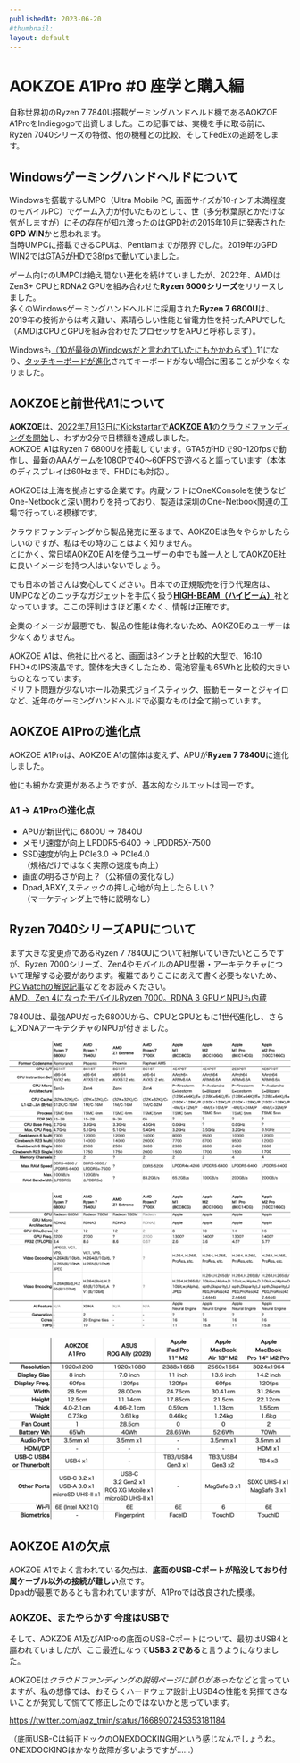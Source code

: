 ```yaml
---
publishedAt: 2023-06-20
#thumbnail: 
layout: default
---
```


# AOKZOE A1Pro #0 座学と購入編
自称世界初のRyzen 7 7840U搭載ゲーミングハンドヘルド機であるAOKZOE A1ProをIndiegogoで出資しました。この記事では、実機を手に取る前に、Ryzen 7040シリーズの特徴、他の機種との比較、そしてFedExの追跡をします。

## Windowsゲーミングハンドヘルドについて
Windowsを搭載するUMPC（Ultra Mobile PC, 画面サイズが10インチ未満程度のモバイルPC）でゲーム入力が付いたものとして、世（多分秋葉原とかだけな気がしますが）にその存在が知れ渡ったのはGPD社の2015年10月に発表された**GPD WIN**かと思われます。  
当時UMPCに搭載できるCPUは、Pentiamまでが限界でした。2019年のGPD WIN2では[GTA5がHDで38fpsで動いていました](https://gpd-direct.jp/pages/gpd-win2)。

ゲーム向けのUMPCは絶え間ない進化を続けていましたが、2022年、AMDはZen3+ CPUとRDNA2 GPUを組み合わせた**Ryzen 6000シリーズ**をリリースしました。  
多くのWindowsゲーミングハンドヘルドに採用された**Ryzen 7 6800U**は、2019年の技術からは考え難い、素晴らしい性能と省電力性を持ったAPUでした（AMDはCPUとGPUを組み合わせたプロセッサをAPUと呼称します）。

Windowsも[（10が最後のWindowsだと言われていたにもかかわらず）](https://www.itmedia.co.jp/pcuser/articles/2107/14/news074.html)11になり、[タッチキーボードが進化](https://ascii.jp/elem/000/004/073/4073497/)されてキーボードがない場合に困ることが少なくなりました。

## AOKZOEと前世代A1について
**AOKZOE**は、[2022年7月13日にKickstartarで**AOKZOE A1**のクラウドファンディングを開始](https://www.kickstarter.com/projects/aokzoeofficial/aokzoe-worlds-first-amd-6800u-powered-game-console)し、わずか2分で目標額を達成しました。  
AOKZOE A1はRyzen 7 6800Uを搭載しています。GTA5がHDで90-120fpsで動作し、最新のAAAゲームを1080Pで40～60FPSで遊べると謳っています（本体のディスプレイは60Hzまで、FHDにも対応）。

AOKZOEは上海を拠点とする企業です。内蔵ソフトにOneXConsoleを使うなどOne-Netbookと深い関わりを持っており、製造は深圳のOne-Netbook関連の工場で行っている模様です。

クラウドファンディングから製品発売に至るまで、AOKZOEは色々やらかしたらしいのですが、私はその時のことはよく知りません。  
とにかく、常日頃AOKZOE A1を使うユーザーの中でも誰一人としてAOKZOE社に良いイメージを持つ人はいないでしょう。

でも日本の皆さんは安心してください。日本での正規販売を行う代理店は、UMPCなどのニッチなガジェットを手広く扱う[**HIGH-BEAM（ハイビーム）**](https://h-beam.co.jp/)社となっています。ここの評判はさほど悪くなく、情報は正確です。

企業のイメージが最悪でも、製品の性能は侮れないため、AOKZOEのユーザーは少なくありません。

AOKZOE A1は、他社に比べると、画面は8インチと比較的大型で、16:10 FHD+のIPS液晶です。筐体を大きくしたため、電池容量も65Whと比較的大きいものとなっています。  
ドリフト問題が少ないホール効果式ジョイスティック、振動モーターとジャイロなど、近年のゲーミングハンドヘルドで必要なものは全て揃っています。

## AOKZOE A1Proの進化点
AOKZOE A1Proは、AOKZOE A1の筐体は変えず、APUが**Ryzen 7 7840U**に進化しました。

他にも細かな変更があるようですが、基本的なシルエットは同一です。

### A1 → A1Proの進化点

- APUが新世代に 6800U → 7840U
- メモリ速度が向上 LPDDR5-6400 → LPDDR5X-7500
- SSD速度が向上 PCIe3.0 → PCIe4.0  
  （規格だけではなく実際の速度も向上）
- 画面の明るさが向上？（公称値の変化なし）
- Dpad,ABXY,スティックの押し心地が向上したらしい？  
  （マーケティング上で特に説明なし）

## Ryzen 7040シリーズAPUについて
まず大きな変更点であるRyzen 7 7840Uについて紐解いていきたいところですが、Ryzen 7000シリーズ、Zen4やモバイルのAPU型番・アーキテクチャについて理解する必要があります。複雑でありここにあえて書く必要もないため、[PC Watchの解説記事](https://pc.watch.impress.co.jp/docs/news/event/1467965.html)などをお読みください。  
[AMD、Zen 4になったモバイルRyzen 7000。RDNA 3 GPUとNPUも内蔵](https://pc.watch.impress.co.jp/docs/news/event/1467965.html)

7840Uは、最強APUだった6800Uから、CPUとGPUともに1世代進化し、さらにXDNAアーキテクチャのNPUが付きました。

![](CompA.webp "APU比較表その1")

![](CompB.webp "APU比較表その2")

![](CompC.webp "筐体サイズ・機能比較")

## AOKZOE A1の欠点
AOKZOE A1でよく言われている欠点は、**底面のUSB-Cポートが陥没しており付属ケーブル以外の接続が難しい**点です。  
Dpadが最悪であるとも言われていますが、A1Proでは改良された模様。

### AOKZOE、またやらかす 今度はUSBで
そして、AOKZOE A1及びA1Proの底面のUSB-Cポートについて、最初はUSB4と謳われていましたが、ここ最近になって**USB3.2である**と言うようになりました。

AOKZOEは*クラウドファンディングの説明ページに誤りがあった*などと言っていますが、私の想像では、おそらくハードウェア設計上USB4の性能を発揮できないことが発覚して慌てて修正したのではないかと思っています。

https://twitter.com/aqz_tmin/status/1668907245353181184

（底面USB-Cは純正ドックのONEXDOCKING用という感じなんでしょうね。ONEXDOCKINGはかなり故障が多いようですが……）
